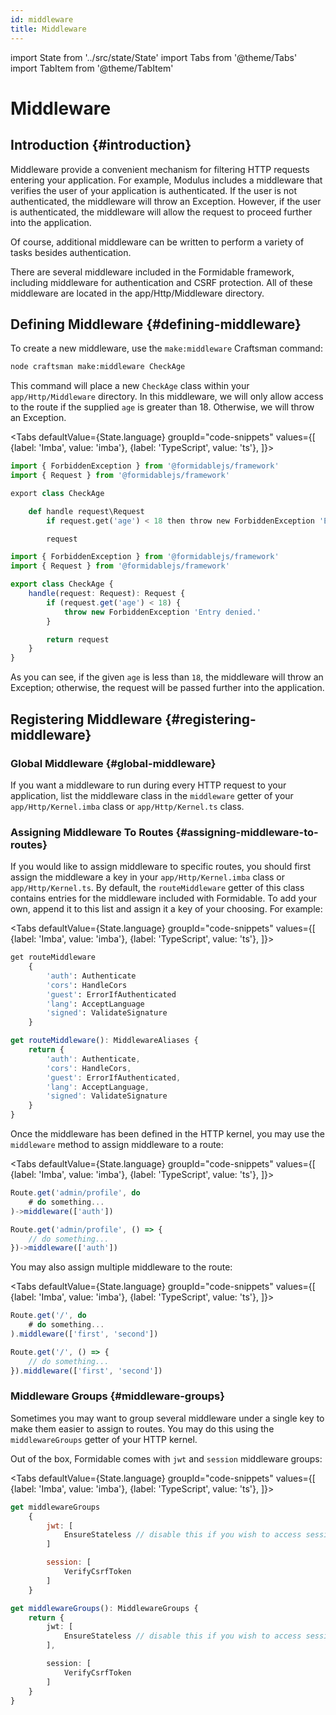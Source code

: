 ```yaml
---
id: middleware
title: Middleware
---
```


import State from '../src/state/State'
import Tabs from '@theme/Tabs'
import TabItem from '@theme/TabItem'

# Middleware

## Introduction {#introduction}

Middleware provide a convenient mechanism for filtering HTTP requests entering your application. For example, Modulus includes a middleware that verifies the user of your application is authenticated. If the user is not authenticated, the middleware will throw an Exception. However, if the user is authenticated, the middleware will allow the request to proceed further into the application.

Of course, additional middleware can be written to perform a variety of tasks besides authentication.

There are several middleware included in the Formidable framework, including middleware for authentication and CSRF protection. All of these middleware are located in the app/Http/Middleware directory.


## Defining Middleware {#defining-middleware}

To create a new middleware, use the `make:middleware` Craftsman command:

```bash
node craftsman make:middleware CheckAge
```

This command will place a new `CheckAge` class within your `app/Http/Middleware` directory. In this middleware, we will only allow access to the route if the supplied `age` is greater than 18. Otherwise, we will throw an Exception.

<Tabs
    defaultValue={State.language}
	groupId="code-snippets"
    values={[
        {label: 'Imba', value: 'imba'},
        {label: 'TypeScript', value: 'ts'},
    ]}>
<TabItem value="imba">

```py title="app/Http/Middleware/CheckAge.imba" {7} showLineNumbers
import { ForbiddenException } from '@formidablejs/framework'
import { Request } from '@formidablejs/framework'

export class CheckAge

	def handle request\Request
		if request.get('age') < 18 then throw new ForbiddenException 'Entry denied.'

		request
```

</TabItem>
<TabItem value="ts">

```ts title="app/Http/Middleware/CheckAge.ts" {6,7,8} showLineNumbers
import { ForbiddenException } from '@formidablejs/framework'
import { Request } from '@formidablejs/framework'

export class CheckAge {
	handle(request: Request): Request {
		if (request.get('age') < 18) {
			throw new ForbiddenException 'Entry denied.'
		}

		return request
	}
}
```

</TabItem>
</Tabs>

As you can see, if the given `age` is less than `18`, the middleware will throw an Exception; otherwise, the request will be passed further into the application.

## Registering Middleware {#registering-middleware}

### Global Middleware {#global-middleware}

If you want a middleware to run during every HTTP request to your application, list the middleware class in the `middleware` getter of your `app/Http/Kernel.imba` class or `app/Http/Kernel.ts` class.

### Assigning Middleware To Routes {#assigning-middleware-to-routes}

If you would like to assign middleware to specific routes, you should first assign the middleware a key in your `app/Http/Kernel.imba` class or `app/Http/Kernel.ts`. By default, the `routeMiddleware` getter of this class contains entries for the middleware included with Formidable. To add your own, append it to this list and assign it a key of your choosing. For example:

<Tabs
    defaultValue={State.language}
	groupId="code-snippets"
    values={[
        {label: 'Imba', value: 'imba'},
        {label: 'TypeScript', value: 'ts'},
    ]}>
<TabItem value="imba">

```py title="app/Http/Kernel.imba" {3} showLineNumbers
get routeMiddleware
	{
		'auth': Authenticate
		'cors': HandleCors
		'guest': ErrorIfAuthenticated
		'lang': AcceptLanguage
		'signed': ValidateSignature
	}
```

</TabItem>
<TabItem value="ts">

```ts title="app/Http/Kernel.ts" {3} showLineNumbers
get routeMiddleware(): MiddlewareAliases {
	return {
		'auth': Authenticate,
		'cors': HandleCors,
		'guest': ErrorIfAuthenticated,
		'lang': AcceptLanguage,
		'signed': ValidateSignature
	}
}
```

</TabItem>
</Tabs>

Once the middleware has been defined in the HTTP kernel, you may use the `middleware` method to assign middleware to a route:

<Tabs
    defaultValue={State.language}
	groupId="code-snippets"
    values={[
        {label: 'Imba', value: 'imba'},
        {label: 'TypeScript', value: 'ts'},
    ]}>
<TabItem value="imba">

```js title="routes/api.imba" {3} showLineNumbers
Route.get('admin/profile', do
	# do something...
)->middleware(['auth'])
```

</TabItem>
<TabItem value="ts">

```ts title="routes/api.ts" {3} showLineNumbers
Route.get('admin/profile', () => {
	// do something...
})->middleware(['auth'])
```

</TabItem>
</Tabs>

You may also assign multiple middleware to the route:

<Tabs
    defaultValue={State.language}
	groupId="code-snippets"
    values={[
        {label: 'Imba', value: 'imba'},
        {label: 'TypeScript', value: 'ts'},
    ]}>
<TabItem value="imba">

```js title="routes/api.imba" {3} showLineNumbers
Route.get('/', do
	# do something...
).middleware(['first', 'second'])
```

</TabItem>
<TabItem value="ts">

```ts title="routes/api.ts" {3} showLineNumbers
Route.get('/', () => {
	// do something...
}).middleware(['first', 'second'])
```

</TabItem>
</Tabs>

### Middleware Groups {#middleware-groups}

Sometimes you may want to group several middleware under a single key to make them easier to assign to routes. You may do this using the `middlewareGroups` getter of your HTTP kernel.

Out of the box, Formidable comes with `jwt` and `session` middleware groups:

<Tabs
    defaultValue={State.language}
	groupId="code-snippets"
    values={[
        {label: 'Imba', value: 'imba'},
        {label: 'TypeScript', value: 'ts'},
    ]}>
<TabItem value="imba">

```js title="app/Http/Kernel.imba" {3,7} showLineNumbers
get middlewareGroups
	{
		jwt: [
			EnsureStateless // disable this if you wish to access sessions in your api routes.
		]

		session: [
			VerifyCsrfToken
		]
	}
```


</TabItem>
<TabItem value="ts">

```ts title="app/Http/Kernel.ts" {3,7} showLineNumbers
get middlewareGroups(): MiddlewareGroups {
	return {
		jwt: [
			EnsureStateless // disable this if you wish to access sessions in your api routes.
		],

		session: [
			VerifyCsrfToken
		]
	}
}
```

</TabItem>
</Tabs>
